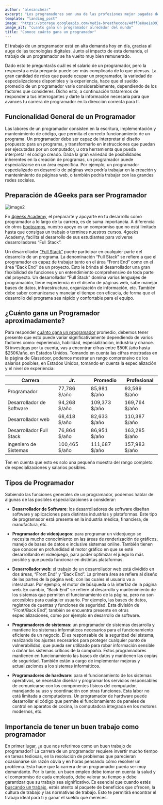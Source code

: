 ```yaml
---
author: "alesanchezr"
excerpt: "Los programadores son una de las profesiones mejor pagadas del mundo, conoce los salarios y cuando gana un programador alreadedor del mundo. Las diferencias son más grandes de lo que te imaginas."
template: "landing_post"
image: "https://storage.googleapis.com/media-breathecode/4dff8e8ae1a0936fe65e94542387ac565903941f6456492f898cd7a5ad903bd6"
image_alt: "cuanto gana un programador alrededor del mundo"
title: "Conoce cuánto gana un programador"
---
```


El trabajo de un programador está en alta demanda hoy en día, gracias al auge de las tecnologías digitales. Junto al impacto de esta demanda, el trabajo de un programador se ha vuelto muy bien remunerado.

Dado esto te preguntarás cuál es el salario de un programador, pero la respuesta a esta pregunta puede ser más complicada de lo que piensas. La gran cantidad de roles que puede ocupar un programador, la variedad de especializaciones disponibles y la experiencia, hace que el sueldo promedio de un programador varíe considerablemente, dependiendo de los factores que consideres. Dicho esto, a continuación trataremos de responder a tus interrogantes y darte la información necesaria para que avances tu carrera de programador en la dirección correcta para tí.

## Funcionalidad General de un Programador

Las labores de un programador consisten en la escritura, implementación y mantenimiento de código, que permita el correcto funcionamiento de un programa. Un programador debe ser capaz de interpretar el diseño propuesto para un programa, y transformarlo en instrucciones que puedan ser ejecutadas por un computador, u otra herramienta que pueda interpretar el código creado. Dada la gran variedad de posibilidades inherentes en la creación de programas, un programador puede especializarse en un área específica. Por ejemplo, un programador especializado en desarrollo de páginas web podría trabajar en la creación y mantenimiento de páginas web, o también podría trabajar con las grandes redes sociales.

## Preparación de 4Geeks para ser Programador

![image2](https://4geeksacademy.com/static/e87935aadbb3844e3734315214b5f032/f6992/madrid-3.png)

En [4geeks Academy](https://4geeksacademy.com/), el prepararte y apoyarte en tu desarrollo como programador a lo largo de tu carrera, es de suma importancia. A diferencia de otros [bootcamps](https://4geeksacademy.com/us/geeks-vs-others), nuestro apoyo es un compromiso que no está limitado hasta que consigas un trabajo o termines nuestros cursos. 4geeks Academy, facilita el desarrollo de sus estudiantes para volverse desarrolladores “Full Stack”.

Un desarrollador [“Full Stack”](https://4geeksacademy.com/us/coding-bootcamps/part-time-full-stack-developer) puede participar en cualquier parte del desarrollo de un programa. La denominación “Full Stack” se refiere a que el programador es capaz de trabajar tanto en el área “Front End” como en el área “Back End” de un proyecto. Esto le brinda al desarrollador una gran flexibilidad de funciones y un entendimiento comprehensivo de toda parte del proyecto. Un desarrollador “Full Stack” domina varios lenguajes de programación, tiene experiencia en el diseño de páginas web, sabe manejar bases de datos, infraestructura, organización de información, etc. También debe saber comunicarse y manejar el tiempo con eficacia, de forma que el desarrollo del programa sea rápido y confortable para el equipo.

## ¿Cuánto gana un Programador aproximadamente?

Para responder [cuánto gana un programador](https://4geeksacademy.com/es/cuanto-gana-un-programador) promedio, debemos tener presente que esto puede variar significativamente dependiendo de varios factores como: experiencia, habilidad, especialización, industria y chance. Si investigas por tu cuenta, vas a encontrar cifras entre $50K /año hasta $250K/año, en Estados Unidos. Tomando en cuenta las cifras mostradas en la página de Glassdoor, podemos mostrar un rango comprensivo de los salarios posibles, en Estados Unidos, tomando en cuenta la especialización y el nivel de experiencia:

| Carrera | Jr. | Promedio | Profesional |
| ------ | ------ | ------ | ------ |
| Programador | 77,786 $/año | 85,981 $/año | 93,599 $/año |
| Desarrollador de Software | 94,268 $/año | 109,373 $/año | 169,764 $/año |
| Desarrollador web | 68,418 $/año | 82,633 $/año | 110,387 $/año |
| Desarrollador Full Stack | 76,864 $/año | 86,951 $/año | 163,285 $/año |
| Ingeniero de Sistemas | 100,465 $/año | 111,687 $/año | 157,983 $/año |

Ten en cuenta que esto es solo una pequeña muestra del rango completo de especializaciones y salarios posibles.

<call-to-action button_text="Ver programa" button_link="/us/coding-bootcamps/part-time-full-stack-developer" background="rgba(0, 151, 205, 0.15)" title="Impulsa tu carrera, gracias a la programación" text="Te invitamos a impulsa tu carrera, aprendiendo a programar con nuestro Programa Full Stack Developer."></call-to-action>

## Tipos de Programador

Sabiendo las funciones generales de un programador, podemos hablar de algunas de las posibles especializaciones a considerar:

- **Desarrollador de Software**: los desarrolladores de software diseñan software y aplicaciones para distintas industrias y plataformas. Este tipo de programador está presente en la industria médica, financiera, de manufactura, etc.

- **Programador de videojuegos**: para programar un videojuego se necesita mucho conocimiento en las áreas de renderización de gráficos, manejo de bases de datos e inclusive sistemas online. También tienen que conocer en profundidad el motor gráfico en que se esté desarrollando el videojuego, para poder optimizar el juego lo más posible y que pueda funcionar en distintas plataformas.

- **Desarrollador web**: el trabajo de un desarrollador web está dividido en dos áreas, “Front End” y “Back End”. La primera área se refiere al diseño de las partes de la página web, con las cuales el usuario va a interactuar. Por ejemplo, el motor de búsqueda o la interfaz de la página web. En cambio, “Back End” se refiere al desarrollo y mantenimiento de los sistemas que permiten el funcionamiento de la página, pero no son accesibles para cualquier usuario. Por ejemplo, las bases de datos, registros de cuentas y funciones de seguridad. Esta división de “Front/Back End”, también se encuentra presente en otras especializaciones, como por ejemplo en desarrollo de software.

- **Programadores de sistemas**: un programador de sistemas desarrolla y mantiene los sistemas informáticos necesarios para el funcionamiento eficiente de un negocio. Él es responsable de la seguridad del sistema, realizando los ajustes necesarios para proteger cualquier punto de vulnerabilidad, que pueda ser utilizado para robar información sensible o dañar los sistemas críticos de la compañía. Estos programadores mantienen en funcionamiento las bases de datos y mantienen las copias de seguridad. También están a cargo de implementar mejoras y actualizaciones a los sistemas informáticos.

- **Programadores de hardware**: para el funcionamiento de los sistemas operativos, se necesitan diseñar y programar los servicios responsables de comunicarse con los componentes físicos del computador, manejando su uso y coordinación con otras funciones. Esta labor no está limitada a computadores. Un programador de hardware puede desarrollar el código que permite el funcionamiento de paneles de control en aparatos de cocina, la computadora integrada en los motores modernos, etc.

##  Importancia de tener un buen trabajo como programador

En primer lugar, ¿a que nos referimos como un buen trabajo de programador? La carrera de un programador requiere invertir mucho tiempo en tareas tediosas, en la resolución de problemas que parecieran ocasionarse sin razón obvia y en horas pensando cómo resolver un problema. Esto hace que la carrera de un programador pueda ser muy demandante. Por lo tanto, un buen empleo debe tomar en cuenta la salud y el compromiso de cada empleado, debe valorar su tiempo y debe garantizar que su trabajo sea significativo. Es esencial que cuando estés [buscando un trabajo](https://4geeksacademy.notion.site/Job-search-006637b5e9384a6599bd96f7cb7c1f3a), estés atento al paquete de beneficios que ofrecen, la cultura de trabajo y las normativas de trabajo. Esto te permitirá encontrar el trabajo ideal para ti y ganar el sueldo que mereces.
